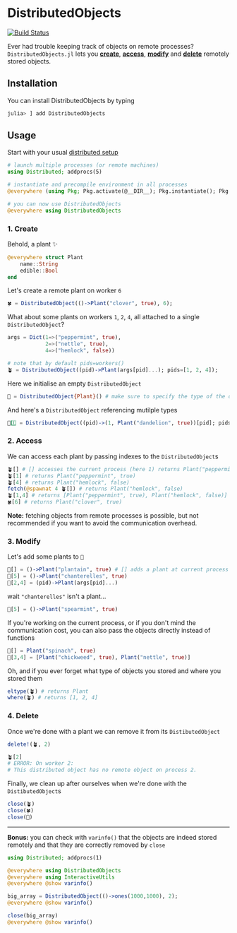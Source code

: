 # DistributedObjects

[![Build Status](https://github.com/Selim78/DistributedObjects.jl/actions/workflows/CI.yml/badge.svg?branch=main)](https://github.com/Selim78/DistributedObjects.jl/actions/workflows/CI.yml?query=branch%3Amain)

Ever had trouble keeping track of objects on remote processes? <br>
`DistributedObjects.jl` lets you [**create**](#1-create), [**access**](#2-access), [**modify**](#3-modify) and [**delete**](#4-delete) remotely stored objects.

## Installation

You can install DistributedObjects by typing

```julia
julia> ] add DistributedObjects
```

## Usage

Start with your usual [distributed setup](https://github.com/Arpeggeo/julia-distributed-computing) 

```julia
# launch multiple processes (or remote machines)
using Distributed; addprocs(5)

# instantiate and precompile environment in all processes
@everywhere (using Pkg; Pkg.activate(@__DIR__); Pkg.instantiate(); Pkg.precompile())

# you can now use DistributedObjects
@everywhere using DistributedObjects
```

### 1. Create

Behold, a plant ✨
```julia
@everywhere struct Plant
    name::String
    edible::Bool
end
```
Let's create a remote plant on worker `6`
```julia
🍀 = DistributedObject(()->Plant("clover", true), 6);
```
What about some plants on workers `1`, `2`, `4`, all attached to a single `DistributedObject`?
```julia
args = Dict(1=>("peppermint", true), 
            2=>("nettle", true), 
            4=>("hemlock", false))

# note that by default pids=workers()
🪴 = DistributedObject((pid)->Plant(args[pid]...); pids=[1, 2, 4]);
```
Here we initialise an empty `DistributedObject`

```julia
🌱 = DistributedObject{Plant}() # make sure to specify the type of the objects it'll receive
```

And here's a `DistributedObject` referencing mutilple types

```julia
🌼1️⃣ = DistributedObject((pid)->(1, Plant("dandelion", true))[pid]; pids=[1,2]) # DistributedObject{Union{Int64, Plant}}
```

### 2. Access

We can access each plant by passing indexes to the `DistributedObject`s
```julia
🪴[] # [] accesses the current process (here 1) returns Plant("peppermint", true)
🪴[1] # returns Plant("peppermint", true)
🪴[4] # returns Plant("hemlock", false)
fetch(@spawnat 4 🪴[]) # returns Plant("hemlock", false)
🪴[1,4] # returns [Plant("peppermint", true), Plant("hemlock", false)]
🍀[6] # returns Plant("clover", true)
```

**Note:** fetching objects from remote processes is possible, but not recommended if you want to avoid the communication overhead.


### 3. Modify

Let's add some plants to `🌱`

```julia
🌱[] = ()->Plant("plantain", true) # [] adds a plant at current process (here 1) 
🌱[5] = ()->Plant("chanterelles", true)
🌱[2,4] = (pid)->Plant(args[pid]...)
```
wait `"chanterelles"` isn't a plant...
```julia
🌱[5] = ()->Plant("spearmint", true)
```
If you're working on the current process, or if you don't mind the communication cost, you can also pass the objects directly instead of functions

```julia
🌱[] = Plant("spinach", true) 
🌱[3,4] = [Plant("chickweed", true), Plant("nettle", true)]
```

Oh, and if you ever forget what type of objects you stored and where you stored them
```julia
eltype(🪴) # returns Plant
where(🪴) # returns [1, 2, 4]
```

### 4. Delete

Once we're done with a plant we can remove it from its `DistibutedObject`
```julia
delete!(🪴, 2)

🪴[2]
# ERROR: On worker 2:
# This distributed object has no remote object on process 2.
```


Finally, we clean up after ourselves when we're done with the `DistibutedObject`s

```julia
close(🪴)
close(🍀)
close(🌱)
```

---
 **Bonus:** you can check with `varinfo()` that the objects are indeed stored remotely and that they are correctly removed by `close`
```julia
using Distributed; addprocs(1)

@everywhere using DistributedObjects
@everywhere using InteractiveUtils
@everywhere @show varinfo()

big_array = DistributedObject(()->ones(1000,1000), 2);
@everywhere @show varinfo()

close(big_array)
@everywhere @show varinfo()
```
